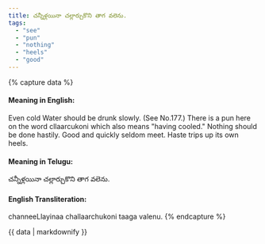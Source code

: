 ```yaml
---
title: చన్నీళ్లయినా చల్లార్చుకొని తాగ వలెను.
tags:
  - "see"
  - "pun"
  - "nothing"
  - "heels"
  - "good"
---
```


{% capture data %}
#### Meaning in English:
Even cold Water should be drunk slowly.
(See No.177.)
There is a pun here on the word cllaarcukoni which also means "having cooled."
Nothing should be done hastily.
Good and quickly seldom meet.
Haste trips up its own heels.

#### Meaning in Telugu:
చన్నీళ్లయినా చల్లార్చుకొని తాగ వలెను.

#### English Transliteration:
channeeLlayinaa challaarchukoni taaga valenu.
{% endcapture %}

{{ data | markdownify }}

